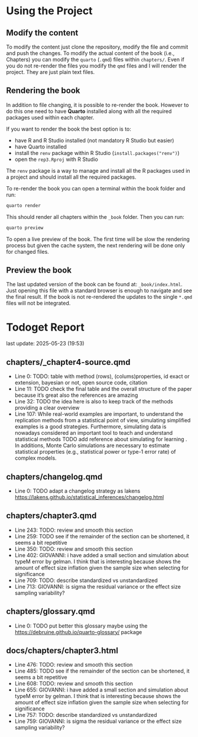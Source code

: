 
<!-- README.md is generated from README.Rmd. Please edit that file -->

# Using the Project

## Modify the content

To modify the content just clone the repository, modify the file and
commit and push the changes. To modify the actual content of the book
(i.e., Chapters) you can modify the `quarto` (`.qmd`) files within
`chapters/`. Even if you do not re-render the files you modify the `qmd`
files and I will render the project. They are just plain text files.

## Rendering the book

In addition to file changing, it is possible to re-render the book.
However to do this one need to have **Quarto** installed along with all
the required packages used within each chapter.

If you want to render the book the best option is to:

  - have R and R Studio installed (not mandatory R Studio but easier)
  - have Quarto installed
  - install the `renv` package within R Studio
    (`install.packages("renv")`)
  - open the `rep3.Rproj` with R Studio

The `renv` package is a way to manage and install all the R packages
used in a project and should install all the required packages.

To re-render the book you can open a terminal within the book folder and
run:

``` bash
quarto render
```

This should render all chapters within the `_book` folder. Then you can
run:

``` bash
quarto preview
```

To open a live preview of the book. The first time will be slow the
rendering process but given the cache system, the next rendering will be
done only for changed files.

## Preview the book

The last updated version of the book can be found at:
`_book/index.html`. Just opening this file with a standard browser is
enough to navigate and see the final result. If the book is not
re-rendered the updates to the single `*.qmd` files will not be
integrated.

# Todoget Report

last update: 2025-05-23 (19:53)

## chapters/\_chapter4-source.qmd

  - Line 0: TODO: table with method (rows), (colums)properties, id exact
    or extension, bayesian or not, open source code, citation
  - Line 11: TODO check the final table and the overall structure of the
    paper because it’s great also the references are amazing
  - Line 32: TODO the idea here is also to keep track of the methods
    providing a clear overview
  - Line 107: While real-world examples are important, to understand the
    replication methods from a statistical point of view, simulating
    simplified examples is a good strategies. Furthermore, simulating
    data is nowadays considered an important tool to teach and
    understand statistical methods TODO add reference about simulating
    for learning . In additions, Monte Carlo simulations are necessary
    to estimate statistical properties (e.g., statistical power or
    type-1 error rate) of complex models.

## chapters/changelog.qmd

  - Line 0: TODO adapt a changelog strategy as lakens
    <https://lakens.github.io/statistical_inferences/changelog.html>

## chapters/chapter3.qmd

  - Line 243: TODO: review and smooth this section
  - Line 259: TODO see if the remainder of the section can be shortened,
    it seems a bit repetitive
  - Line 350: TODO: review and smooth this section
  - Line 402: GIOVANNI: i have added a small section and simulation
    about typeM error by gelman. I think that is interesting because
    shows the amount of effect size inflation given the sample size when
    selecting for significance
  - Line 709: TODO: describe standardized vs unstandardized
  - Line 713: GIOVANNI: is sigma the residual variance or the effect
    size sampling variability?

## chapters/glossary.qmd

  - Line 0: TODO put better this glossary maybe using the
    <https://debruine.github.io/quarto-glossary/> package

## docs/chapters/chapter3.html

  - Line 476: TODO: review and smooth this section
  - Line 485: TODO see if the remainder of the section can be shortened,
    it seems a bit repetitive
  - Line 608: TODO: review and smooth this section
  - Line 655: GIOVANNI: i have added a small section and simulation
    about typeM error by gelman. I think that is interesting because
    shows the amount of effect size inflation given the sample size when
    selecting for significance
  - Line 757: TODO: describe standardized vs unstandardized
  - Line 759: GIOVANNI: is sigma the residual variance or the effect
    size sampling variability?
